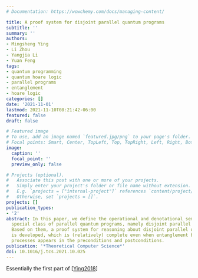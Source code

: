 ```yaml
---
# Documentation: https://wowchemy.com/docs/managing-content/

title: A proof system for disjoint parallel quantum programs
subtitle: ''
summary: ''
authors:
- Mingsheng Ying
- Li Zhou
- Yangjia Li
- Yuan Feng
tags:
- quantum programming
- quantum hoare logic
- parallel programs
- entanglement
- hoare logic
categories: []
date: '2021-11-01'
lastmod: 2021-11-10T08:21:42-06:00
featured: false
draft: false

# Featured image
# To use, add an image named `featured.jpg/png` to your page's folder.
# Focal points: Smart, Center, TopLeft, Top, TopRight, Left, Right, BottomLeft, Bottom, BottomRight.
image:
  caption: ''
  focal_point: ''
  preview_only: false

# Projects (optional).
#   Associate this post with one or more of your projects.
#   Simply enter your project's folder or file name without extension.
#   E.g. `projects = ["internal-project"]` references `content/project/deep-learning/index.md`.
#   Otherwise, set `projects = []`.
projects: []
publication_types:
- '2'
abstract: In this paper, we define the operational and denotational semantics of a
  special class of parallel quantum programs, namely disjoint parallel quantum programs.
  Based on them, a proof system for reasoning about disjoint parallel quantum programs
  is developed, which is (relatively) complete even when entanglement between different
  processes appears in the preconditions and postconditions.
publication: '*Theoretical Computer Science*'
doi: 10.1016/j.tcs.2021.10.025
---
```

Essentially the first part of [[Ying2018](../Ying2018)]